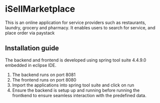 # iSellMarketplace
This is an online application for service providers such as restaurants, laundry, grocery and pharmacy. It enables users to search for service, and place order via paystack

## Installation guide
The backend and frontend is developed using spring tool suite 4.4.9.0 embedded in eclipse IDE. 
1. The backend runs on port 8081
2. The frontend runs on port 8080
3. Import the applications into spring tool suite and click on run
4. Ensure the backend is setup up and running before running the frontkend to ensure seamless interaction with the predefined data.

